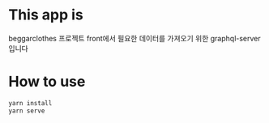 # This app is
beggarclothes 프로젝트 front에서 필요한 데이터를 가져오기 위한 graphql-server 입니다

# How to use
```bash
yarn install
yarn serve
```
